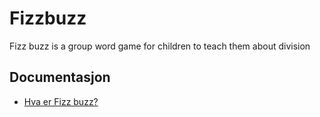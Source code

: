 # Fizzbuzz
Fizz buzz is a group word game for children to teach them about division

## Documentasjon
- [Hva er Fizz buzz?](https://en.wikipedia.org/wiki/Fizz_buzz)